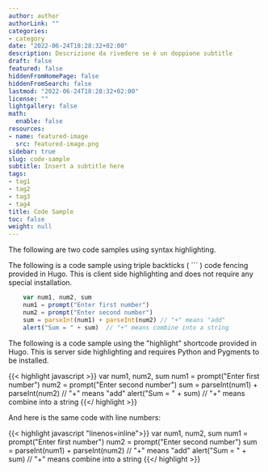 ```yaml
---
author: author
authorLink: ""
categories:
- category
date: "2022-06-24T18:28:32+02:00"
description: Descrizione da rivedere se è un doppione subtitle
draft: false
featured: false
hiddenFromHomePage: false
hiddenFromSearch: false
lastmod: "2022-06-24T18:28:32+02:00"
license: ""
lightgallery: false
math:
  enable: false
resources:
- name: featured-image
  src: featured-image.png
sidebar: true
slug: code-sample
subtitle: Insert a subtitle here
tags:
- tag1
- tag2
- tag3
- tag4
title: Code Sample
toc: false
weight: null
---
```


The following are two code samples using syntax highlighting.

<!--more-->

The following is a code sample using triple backticks ( ``` ) code fencing provided in Hugo. This is client side highlighting and does not require any special installation.

```javascript
    var num1, num2, sum
    num1 = prompt("Enter first number")
    num2 = prompt("Enter second number")
    sum = parseInt(num1) + parseInt(num2) // "+" means "add"
    alert("Sum = " + sum)  // "+" means combine into a string
```

The following is a code sample using the "highlight" shortcode provided in Hugo. This is server side highlighting and requires Python and Pygments to be installed.

{{< highlight javascript >}}
    var num1, num2, sum
    num1 = prompt("Enter first number")
    num2 = prompt("Enter second number")
    sum = parseInt(num1) + parseInt(num2) // "+" means "add"
    alert("Sum = " + sum)  // "+" means combine into a string
{{</ highlight >}}

And here is the same code with line numbers:

{{< highlight javascript "linenos=inline">}}
    var num1, num2, sum
    num1 = prompt("Enter first number")
    num2 = prompt("Enter second number")
    sum = parseInt(num1) + parseInt(num2) // "+" means "add"
    alert("Sum = " + sum)  // "+" means combine into a string
{{</ highlight >}}
